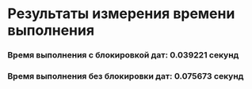 # Результаты измерения времени выполнения

### Время выполнения с блокировкой дат: 0.039221 секунд

### Время выполнения без блокировки дат: 0.075673 секунд

